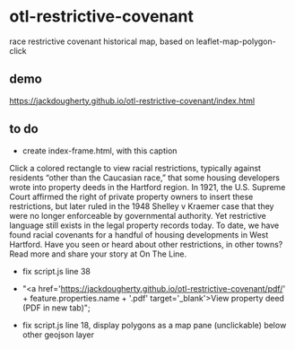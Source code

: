 # otl-restrictive-covenant
race restrictive covenant historical map, based on leaflet-map-polygon-click

## demo
https://jackdougherty.github.io/otl-restrictive-covenant/index.html


## to do
- create index-frame.html, with this caption

Click a colored rectangle to view racial restrictions, typically against residents “other than the Caucasian race,” that some housing developers wrote into property deeds in the Hartford region. In 1921, the U.S. Supreme Court affirmed the right of private property owners to insert these restrictions, but later ruled in the 1948 Shelley v Kraemer case that they were no longer enforceable by governmental authority. Yet restrictive language still exists in the legal property records today. To date, we have found racial covenants for a handful of housing developments in West Hartford. Have you seen or heard about other restrictions, in other towns? Read more and share your story at On The Line.

- fix script.js line 38
 + "<a href='https://jackdougherty.github.io/otl-restrictive-covenant/pdf/' + feature.properties.name + '.pdf' target='_blank'>View property deed (PDF in new tab)</a>";

- fix script.js line 18, display polygons as a map pane (unclickable) below other geojson layer
